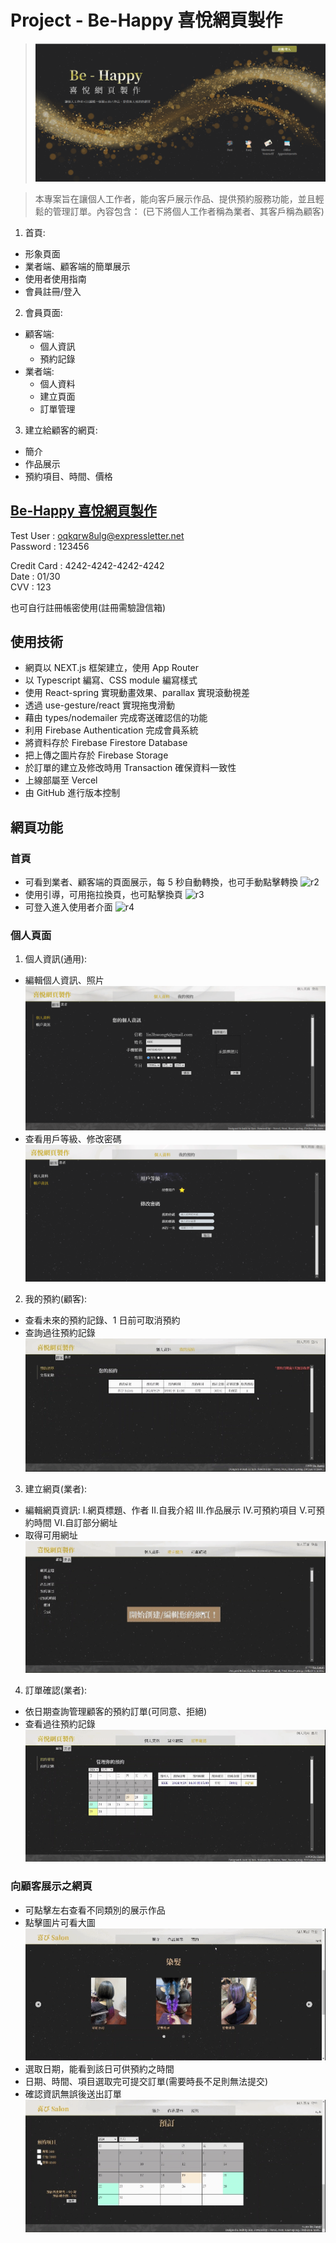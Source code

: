 # Project - Be-Happy 喜悅網頁製作

> ![r1](/readIMG/R1.png)

> 本專案旨在讓個人工作者，能向客戶展示作品、提供預約服務功能，並且輕鬆的管理訂單。內容包含：
> (已下將個人工作者稱為業者、其客戶稱為顧客)

1. 首頁:

- 形象頁面
- 業者端、顧客端的簡單展示
- 使用者使用指南
- 會員註冊/登入

2. 會員頁面:

- 顧客端:
  - 個人資訊
  - 預約記錄
- 業者端:
  - 個人資料
  - 建立頁面
  - 訂單管理

3. 建立給顧客的網頁:

- 簡介
- 作品展示
- 預約項目、時間、價格

## [Be-Happy 喜悅網頁製作](https://be-happy-nine.vercel.app/)

Test User : oqkqrw8ulg@expressletter.net  
Password : 123456

Credit Card : 4242-4242-4242-4242  
Date : 01/30  
CVV : 123

也可自行註冊帳密使用(註冊需驗證信箱)

## 使用技術

- 網頁以 NEXT.js 框架建立，使用 App Router
- 以 Typescript 編寫、CSS module 編寫樣式
- 使用 React-spring 實現動畫效果、parallax 實現滾動視差
- 透過 use-gesture/react 實現拖曳滑動
- 藉由 types/nodemailer 完成寄送確認信的功能
- 利用 Firebase Authentication 完成會員系統
- 將資料存於 Firebase Firestore Database
- 把上傳之圖片存於 Firebase Storage
- 於訂單的建立及修改時用 Transaction 確保資料一致性
- 上線部屬至 Vercel
- 由 GitHub 進行版本控制

## 網頁功能

### 首頁

- 可看到業者、顧客端的頁面展示，每 5 秒自動轉換，也可手動點擊轉換
  ![r2](/readIMG/R2.gif)
- 使用引導，可用拖拉換頁，也可點擊換頁
  ![r3](/readIMG/R3.gif)
- 可登入進入使用者介面
  ![r4](/readIMG/R4.gif)

### 個人頁面

1. 個人資訊(通用):

- 編輯個人資訊、照片
  ![r5](/readIMG/R5.png)
- 查看用戶等級、修改密碼
  ![r6](/readIMG/R6.png)

2. 我的預約(顧客):

- 查看未來的預約記錄、1 日前可取消預約
- 查詢過往預約記錄
  ![r7](/readIMG/R7.gif)

3. 建立網頁(業者):

- 編輯網頁資訊:
  I.網頁標題、作者
  II.自我介紹
  III.作品展示
  IV.可預約項目
  V.可預約時間
  VI.自訂部分網址
- 取得可用網址
  ![r8](/readIMG/R8.gif)

4. 訂單確認(業者):

- 依日期查詢管理顧客的預約訂單(可同意、拒絕)
- 查看過往預約記錄
  ![r9](/readIMG/R9.gif)

### 向顧客展示之網頁

- 可點擊左右查看不同類別的展示作品
- 點擊圖片可看大圖
  ![r10](/readIMG/R10.gif)
- 選取日期，能看到該日可供預約之時間
- 日期、時間、項目選取完可提交訂單(需要時長不足則無法提交)
- 確認資訊無誤後送出訂單
  ![r11](/readIMG/R11.gif)
